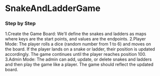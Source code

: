 # SnakeAndLadderGame
### Step by Step
1.Create the Game Board: We'll define the snakes and ladders as maps where keys are the start points, and values are the endpoints.
2.Player Mode: The player rolls a dice (random number from 1 to 6) and moves on the board. If the player lands on a snake or ladder, their position is updated accordingly. The game continues until the player reaches position 100.
3.Admin Mode: The admin can add, update, or delete snakes and ladders and then play the game like a player. The game should reflect the updated board.
